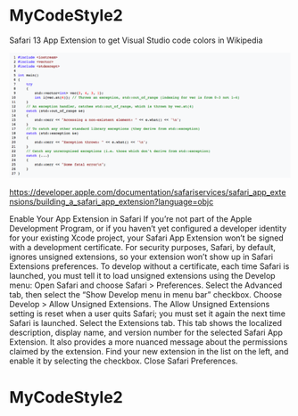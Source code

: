 # MyCodeStyle2
Safari 13 App Extension to get Visual Studio code colors in Wikipedia

![vscolors](https://raw.githubusercontent.com/whiteout2/mycodestyle/master/ezgif.com-apng-maker.png)


https://developer.apple.com/documentation/safariservices/safari_app_extensions/building_a_safari_app_extension?language=objc

Enable Your App Extension in Safari
If you’re not part of the Apple Development Program, or if you haven’t yet configured a developer identity for your existing Xcode project, your Safari App Extension won’t be signed with a development certificate. For security purposes, Safari, by default, ignores unsigned extensions, so your extension won’t show up in Safari Extensions preferences.
To develop without a certificate, each time Safari is launched, you must tell it to load unsigned extensions using the Develop menu:
Open Safari and choose Safari > Preferences.
Select the Advanced tab, then select the “Show Develop menu in menu bar” checkbox.
Choose Develop > Allow Unsigned Extensions. The Allow Unsigned Extensions setting is reset when a user quits Safari; you must set it again the next time Safari is launched.
Select the Extensions tab. This tab shows the localized description, display name, and version number for the selected Safari App Extension. It also provides a more nuanced message about the permissions claimed by the extension.
Find your new extension in the list on the left, and enable it by selecting the checkbox.
Close Safari Preferences.

# MyCodeStyle2
